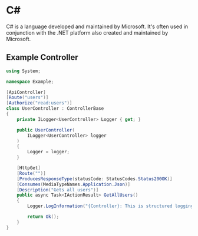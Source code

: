 # C#
C# is a language developed and maintained by Microsoft. It's often used in conjunction with the .NET platform also created and maintained by Microsoft.

## Example Controller
```csharp
using System;

namespace Example;

[ApiController]
[Route("users")]
[Authorize("read:users")]
class UserController : ControllerBase
{
    private ILogger<UserController> Logger { get; }

    public UserController(
        ILogger<UserController> logger
    )
    {
        Logger = logger;
    }

    [HttpGet]
    [Route("")]
    [ProducesResponseType(statusCode: StatusCodes.Status200OK)]
    [Consumes(MediaTypeNames.Application.Json)]
    [Description("Gets all users")]
    public async Task<IActionResult> GetAllUsers()
    {
        Logger.LogInformation("{Controller}: This is structured logging.", nameof(UserController));

        return Ok();
    }
}
```